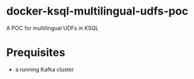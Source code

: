 # docker-ksql-multilingual-udfs-poc
A POC for multilingual UDFs in KSQL


# Prequisites
- a running Kafka cluster

